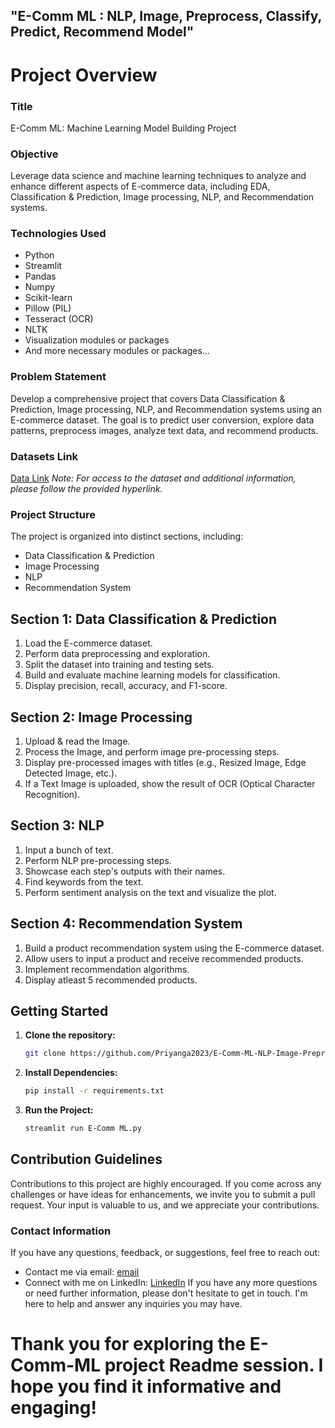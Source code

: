 ## "E-Comm ML : NLP, Image, Preprocess, Classify, Predict, Recommend Model"
# Project Overview

### Title
E-Comm ML: Machine Learning Model Building Project

### Objective
Leverage data science and machine learning techniques to analyze and enhance different aspects of E-commerce data, including EDA, Classification & Prediction, Image processing, NLP, and Recommendation systems.

### Technologies Used
- Python
- Streamlit
- Pandas
- Numpy
- Scikit-learn
- Pillow (PIL)
- Tesseract (OCR)
- NLTK
- Visualization modules or packages
- And more necessary modules or packages...

### Problem Statement
Develop a comprehensive project that covers Data Classification & Prediction, Image processing, NLP, and Recommendation systems using an E-commerce dataset. The goal is to predict user conversion, explore data patterns, preprocess images, analyze text data, and recommend products.

### Datasets Link
[Data Link](https://drive.google.com/drive/folders/1ATULlRKrSensZHs2SxaT7y0b68Rc1vQA)
*Note: For access to the dataset and additional information, please follow the provided hyperlink.*

### Project Structure
The project is organized into distinct sections, including:
- Data Classification & Prediction
- Image Processing
- NLP
- Recommendation System

## Section 1: Data Classification & Prediction
1. Load the E-commerce dataset.
2. Perform data preprocessing and exploration.
3. Split the dataset into training and testing sets.
4. Build and evaluate machine learning models for classification.
5. Display precision, recall, accuracy, and F1-score.

## Section 2: Image Processing
1. Upload & read the Image.
2. Process the Image, and perform image pre-processing steps.
3. Display pre-processed images with titles (e.g., Resized Image, Edge Detected Image, etc.).
4. If a Text Image is uploaded, show the result of OCR (Optical Character Recognition).

## Section 3: NLP
1. Input a bunch of text.
2. Perform NLP pre-processing steps.
3. Showcase each step's outputs with their names.
4. Find keywords from the text.
5. Perform sentiment analysis on the text and visualize the plot.

## Section 4: Recommendation System
1. Build a product recommendation system using the E-commerce dataset.
2. Allow users to input a product and receive recommended products.
3. Implement recommendation algorithms.
4. Display atleast 5 recommended products.

## Getting Started

1. **Clone the repository:**
   ```bash
   git clone https://github.com/Priyanga2023/E-Comm-ML-NLP-Image-Preprocess-Classify-Predict-Recommend-Model.git
2. **Install Dependencies:**
   ```bash
   pip install -r requirements.txt
3. **Run the Project:**
   ```bash
   streamlit run E-Comm ML.py

## Contribution Guidelines
  Contributions to this project are highly encouraged. If you come across any challenges or have ideas for enhancements, we invite you to submit a pull request. Your input is valuable to us, and we appreciate your contributions.

### Contact Information
If you have any questions, feedback, or suggestions, feel free to reach out:

- Contact me via email: [email](mailto:sec19ee048@sairamtap.edu.in)
- Connect with me on LinkedIn: [LinkedIn](https://www.linkedin.com/in/priyanga070302/)
  If you have any more questions or need further information, please don't hesitate to get in touch. I'm here to help and answer any inquiries you may have.

# Thank you for exploring the E-Comm-ML project Readme session. I hope you find it informative and engaging!


